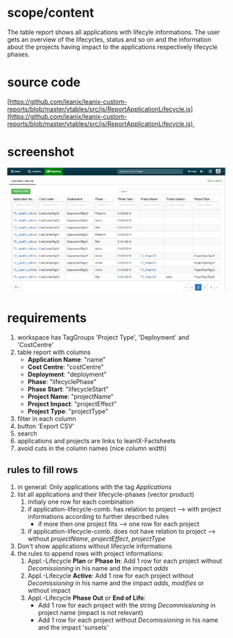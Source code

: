 # scope/content

The table report shows all applications with lifecyle informations. The user gets an overview of the lifecycles, status and so on and the information about the projects having impact to the applications respectively lifecycle phases.

# source code

[https://github.com/leanix/leanix-custom-reports/blob/master/vtables/src/js/ReportApplicationLifecycle.js](https://github.com/leanix/leanix-custom-reports/blob/master/vtables/src/js/ReportApplicationLifecycle.js) 

# screenshot

![ReportApplicationLifecycle.png](images/ReportApplicationLifecycle.png)

# requirements

1.  workspace has TagGroups 'Project Type', 'Deployment' and 'CostCentre'
1.  table report with columns  
	* **Application Name**: "name"
	* **Cost Centre**: "costCentre"
	* **Deployment**: "deployment"
	* **Phase**: "lifecyclePhase"
	* **Phase Start**: "lifecycleStart"
	* **Project Name**: "projectName"
	* **Project Impact**: "projectEffect"
	* **Project Type**: "projectType"
1.  filter in each column
1.  button 'Export CSV'
1.  search
1.  applications and projects are links to leanIX-Factsheets
1.  avoid cuts in the column names (nice column width)

## rules to fill rows

1.  in general: Only applications with the tag *Applications*
1.  list all applications and their lifecycle-phases (vector product)
	1.  initialy one row for each combination
	1.  if application-lifecycle-comb. has relation to project --> with project informations according to further described rules
		*  if more then one project fits --> one row for each project
    1.  if application-lifecycle-comb. does not have relation to project --> without *projectName*, *projectEffect*, *projectType*
1.  Don't show applications without lifecycle informations
1.  the rules to append rows with project informations:
	1. Appl.-Lifecycle **Plan** or **Phase In**: Add 1 row for each project without *Decomissioning* in his name and the impact *adds*
	1. Appl.-Lifecycle **Active**: Add 1 row for each project without *Decomissioning* in his name and the impact *adds*, *modifies* or without impact
	1. Appl.-Lifecycle **Phase Out** or **End of Life**:
		* Add 1 row for each project with the string *Decommissioning* in project name (impact is not relevant)
		* Add 1 row for each project without *Decomissioning* in his name and the impact 'sunsets'
